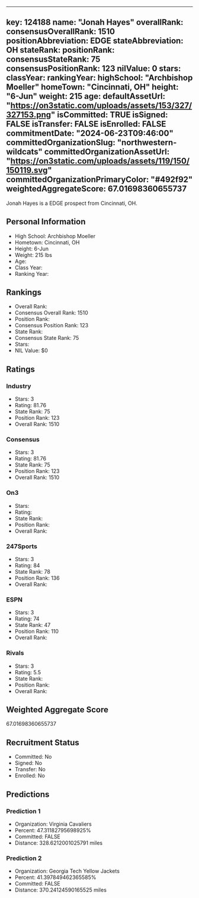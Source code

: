 ---
  key: 124188
  name: "Jonah Hayes"
  overallRank: 
  consensusOverallRank: 1510
  positionAbbreviation: EDGE
  stateAbbreviation: OH
  stateRank: 
  positionRank: 
  consensusStateRank: 75
  consensusPositionRank: 123
  nilValue: 0
  stars: 
  classYear: 
  rankingYear: 
  highSchool: "Archbishop Moeller"
  homeTown: "Cincinnati, OH"
  height: "6-Jun"
  weight: 215
  age: 
  defaultAssetUrl: "https://on3static.com/uploads/assets/153/327/327153.png"
  isCommitted: TRUE
  isSigned: FALSE
  isTransfer: FALSE
  isEnrolled: FALSE
  commitmentDate: "2024-06-23T09:46:00"
  committedOrganizationSlug: "northwestern-wildcats"
  committedOrganizationAssetUrl: "https://on3static.com/uploads/assets/119/150/150119.svg"
  committedOrganizationPrimaryColor: "#492f92"
  weightedAggregateScore: 67.01698360655737
  ---
  
  Jonah Hayes is a EDGE prospect from Cincinnati, OH.
  
  ## Personal Information
  - High School: Archbishop Moeller
  - Hometown: Cincinnati, OH
  - Height: 6-Jun
  - Weight: 215 lbs
  - Age: 
  - Class Year: 
  - Ranking Year: 
  
  ## Rankings
  - Overall Rank: 
  - Consensus Overall Rank: 1510
  - Position Rank: 
  - Consensus Position Rank: 123
  - State Rank: 
  - Consensus State Rank: 75
  - Stars: 
  - NIL Value: $0
  
  ## Ratings
  
  ### Industry
  - Stars: 3
  - Rating: 81.76
  - State Rank: 75
  - Position Rank: 123
  - Overall Rank: 1510
  
  ### Consensus
  - Stars: 3
  - Rating: 81.76
  - State Rank: 75
  - Position Rank: 123
  - Overall Rank: 1510
  
  ### On3
  - Stars: 
  - Rating: 
  - State Rank: 
  - Position Rank: 
  - Overall Rank: 
  
  ### 247Sports
  - Stars: 3
  - Rating: 84
  - State Rank: 78
  - Position Rank: 136
  - Overall Rank: 
  
  ### ESPN
  - Stars: 3
  - Rating: 74
  - State Rank: 47
  - Position Rank: 110
  - Overall Rank: 
  
  ### Rivals
  - Stars: 3
  - Rating: 5.5
  - State Rank: 
  - Position Rank: 
  - Overall Rank: 
  
  ## Weighted Aggregate Score
  67.01698360655737
  
  ## Recruitment Status
  - Committed: No
  - Signed: No
  - Transfer: No
  - Enrolled: No
  
  
  
  ## Predictions
  
  ### Prediction 1
  - Organization: Virginia Cavaliers
  - Percent: 47.31182795698925%
  - Committed: FALSE
  - Distance: 328.6212001025791 miles
  
  ### Prediction 2
  - Organization: Georgia Tech Yellow Jackets
  - Percent: 41.397849462365585%
  - Committed: FALSE
  - Distance: 370.24124590165525 miles
  